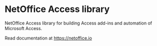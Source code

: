 # NetOffice Access library

NetOffice Access library for building Access add-ins and automation of Microsoft Access.

Read documentation at <https://netoffice.io>
